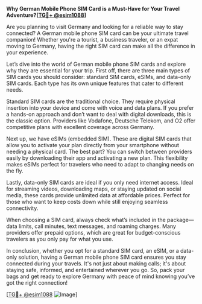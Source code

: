 **Why German Mobile Phone SIM Card is a Must-Have for Your Travel Adventure?[[TG💪+ @esim1088](https://t.me/s/esim1088)]**

Are you planning to visit Germany and looking for a reliable way to stay connected? A German mobile phone SIM card can be your ultimate travel companion! Whether you're a tourist, a business traveler, or an expat moving to Germany, having the right SIM card can make all the difference in your experience. 

Let’s dive into the world of German mobile phone SIM cards and explore why they are essential for your trip. First off, there are three main types of SIM cards you should consider: standard SIM cards, eSIMs, and data-only SIM cards. Each type has its own unique features that cater to different needs.

Standard SIM cards are the traditional choice. They require physical insertion into your device and come with voice and data plans. If you prefer a hands-on approach and don’t want to deal with digital downloads, this is the classic option. Providers like Vodafone, Deutsche Telekom, and O2 offer competitive plans with excellent coverage across Germany.

Next up, we have eSIMs (embedded SIM). These are digital SIM cards that allow you to activate your plan directly from your smartphone without needing a physical card. The best part? You can switch between providers easily by downloading their app and activating a new plan. This flexibility makes eSIMs perfect for travelers who need to adapt to changing needs on the fly.

Lastly, data-only SIM cards are ideal if you only need internet access. Ideal for streaming videos, downloading maps, or staying updated on social media, these cards provide unlimited data at affordable prices. Perfect for those who want to keep costs down while still enjoying seamless connectivity.

When choosing a SIM card, always check what’s included in the package—data limits, call minutes, text messages, and roaming charges. Many providers offer prepaid options, which are great for budget-conscious travelers as you only pay for what you use.

In conclusion, whether you opt for a standard SIM card, an eSIM, or a data-only solution, having a German mobile phone SIM card ensures you stay connected during your travels. It's not just about making calls; it's about staying safe, informed, and entertained wherever you go. So, pack your bags and get ready to explore Germany with peace of mind knowing you’ve got the right connection!

[[TG💪+ @esim1088](https://t.me/s/esim1088) ![Image](https://i.postimg.cc/Y0z9fWf4/image.png)]
